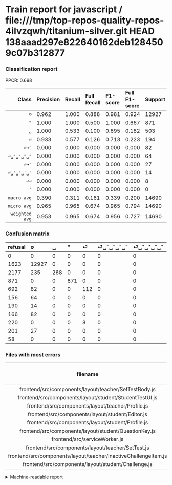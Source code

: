 # Train report for javascript / file:///tmp/top-repos-quality-repos-4ilvzqwh/titanium-silver.git HEAD 138aaad297e822640162deb1284509c07b312877

### Classification report

PPCR: 0.698

| Class | Precision | Recall | Full Recall | F1-score | Full F1-score | Support | Full Support | PPCR |
|------:|:----------|:-------|:------------|:---------|:---------|:--------|:-------------|:-----|
| `∅` | 0.962| 1.000| 0.888| 0.981| 0.924| 12927| 14550| 0.888 |
| `"` | 1.000| 1.000| 0.500| 1.000| 0.667| 871| 1742| 0.500 |
| `␣` | 1.000| 0.533| 0.100| 0.695| 0.182| 503| 2680| 0.188 |
| `⏎` | 0.933| 0.577| 0.126| 0.713| 0.223| 194| 886| 0.219 |
| `⏎⇥⁻` | 0.000| 0.000| 0.000| 0.000| 0.000| 82| 248| 0.331 |
| `⏎␣⁻␣⁻␣⁻␣⁻` | 0.000| 0.000| 0.000| 0.000| 0.000| 64| 220| 0.291 |
| `⏎⇥⁺` | 0.000| 0.000| 0.000| 0.000| 0.000| 27| 228| 0.118 |
| `⏎␣⁺␣⁺␣⁺␣⁺` | 0.000| 0.000| 0.000| 0.000| 0.000| 14| 204| 0.069 |
| `⏎⏎` | 0.000| 0.000| 0.000| 0.000| 0.000| 8| 228| 0.035 |
| `'` | 0.000| 0.000| 0.000| 0.000| 0.000| 0| 58| 0.000 |
| `macro avg` | 0.390| 0.311| 0.161| 0.339| 0.200| 14690| 21044| 0.698 |
| `micro avg` | 0.965| 0.965| 0.674| 0.965| 0.794| 14690| 21044| 0.698 |
| `weighted avg` | 0.953| 0.965| 0.674| 0.956| 0.727| 14690| 21044| 0.698 |

### Confusion matrix

|refusal|  ∅| ␣| "| ⏎| ⏎␣⁻␣⁻␣⁻␣⁻| ⏎␣⁺␣⁺␣⁺␣⁺| ⏎⇥⁻| ⏎⏎| ⏎⇥⁺| '| 
|:---|:---|:---|:---|:---|:---|:---|:---|:---|:---|:---|
|0 |0 |0 |0 |0 |0 |0 |0 |0 |0 |0 |
|1623 |12927 |0 |0 |0 |0 |0 |0 |0 |0 |0 |
|2177 |235 |268 |0 |0 |0 |0 |0 |0 |0 |0 |
|871 |0 |0 |871 |0 |0 |0 |0 |0 |0 |0 |
|692 |82 |0 |0 |112 |0 |0 |0 |0 |0 |0 |
|156 |64 |0 |0 |0 |0 |0 |0 |0 |0 |0 |
|190 |14 |0 |0 |0 |0 |0 |0 |0 |0 |0 |
|166 |82 |0 |0 |0 |0 |0 |0 |0 |0 |0 |
|220 |0 |0 |0 |8 |0 |0 |0 |0 |0 |0 |
|201 |27 |0 |0 |0 |0 |0 |0 |0 |0 |0 |
|58 |0 |0 |0 |0 |0 |0 |0 |0 |0 |0 |

### Files with most errors

| filename | number of errors|
|:----:|:-----|
| frontend/src/components/layout/teacher/SetTestBody.js | 49 |
| frontend/src/components/layout/student/StudentTestUI.js | 41 |
| frontend/src/components/layout/teacher/Profile.js | 36 |
| frontend/src/components/layout/student/Editor.js | 34 |
| frontend/src/components/layout/student/Profile.js | 26 |
| frontend/src/components/layout/student/QuestionKey.js | 26 |
| frontend/src/serviceWorker.js | 25 |
| frontend/src/components/layout/teacher/SetTest.js | 24 |
| frontend/src/components/layout/teacher/InactiveChallengeItem.js | 23 |
| frontend/src/components/layout/student/Challenge.js | 21 |

<details>
    <summary>Machine-readable report</summary>
```json
{
  "cl_report": {"\"": {"f1-score": 1.0, "precision": 1.0, "recall": 1.0, "support": 871}, "\u0027": {"f1-score": 0.0, "precision": 0.0, "recall": 0.0, "support": 0}, "macro avg": {"f1-score": 0.3389455504404171, "precision": 0.38958082048991144, "recall": 0.31101227685433785, "support": 14690}, "micro avg": {"f1-score": 0.965146358066712, "precision": 0.965146358066712, "recall": 0.965146358066712, "support": 14690}, "weighted avg": {"f1-score": 0.9556773043828369, "precision": 0.9528236440706271, "recall": 0.965146358066712, "support": 14690}, "\u2205": {"f1-score": 0.9808786706123378, "precision": 0.9624748715657807, "recall": 1.0, "support": 12927}, "\u23ce": {"f1-score": 0.7133757961783439, "precision": 0.9333333333333333, "recall": 0.5773195876288659, "support": 194}, "\u23ce\u21e5\u207a": {"f1-score": 0.0, "precision": 0.0, "recall": 0.0, "support": 27}, "\u23ce\u21e5\u207b": {"f1-score": 0.0, "precision": 0.0, "recall": 0.0, "support": 82}, "\u23ce\u23ce": {"f1-score": 0.0, "precision": 0.0, "recall": 0.0, "support": 8}, "\u23ce\u2423\u207a\u2423\u207a\u2423\u207a\u2423\u207a": {"f1-score": 0.0, "precision": 0.0, "recall": 0.0, "support": 14}, "\u23ce\u2423\u207b\u2423\u207b\u2423\u207b\u2423\u207b": {"f1-score": 0.0, "precision": 0.0, "recall": 0.0, "support": 64}, "\u2423": {"f1-score": 0.695201037613489, "precision": 1.0, "recall": 0.532803180914513, "support": 503}},
  "cl_report_full": {"\"": {"f1-score": 0.6666666666666666, "precision": 1.0, "recall": 0.5, "support": 1742}, "\u0027": {"f1-score": 0.0, "precision": 0.0, "recall": 0.0, "support": 58}, "macro avg": {"f1-score": 0.19951329964790535, "precision": 0.38958082048991144, "recall": 0.16148644434618697, "support": 21044}, "micro avg": {"f1-score": 0.7935299714557563, "precision": 0.965146358066712, "recall": 0.6737312298042197, "support": 21044}, "weighted avg": {"f1-score": 0.7265660283502025, "precision": 0.9148898837965901, "recall": 0.6737312298042197, "support": 21044}, "\u2205": {"f1-score": 0.9239841320896323, "precision": 0.9624748715657807, "recall": 0.8884536082474227, "support": 14550}, "\u23ce": {"f1-score": 0.22266401590457255, "precision": 0.9333333333333333, "recall": 0.12641083521444696, "support": 886}, "\u23ce\u21e5\u207a": {"f1-score": 0.0, "precision": 0.0, "recall": 0.0, "support": 228}, "\u23ce\u21e5\u207b": {"f1-score": 0.0, "precision": 0.0, "recall": 0.0, "support": 248}, "\u23ce\u23ce": {"f1-score": 0.0, "precision": 0.0, "recall": 0.0, "support": 228}, "\u23ce\u2423\u207a\u2423\u207a\u2423\u207a\u2423\u207a": {"f1-score": 0.0, "precision": 0.0, "recall": 0.0, "support": 204}, "\u23ce\u2423\u207b\u2423\u207b\u2423\u207b\u2423\u207b": {"f1-score": 0.0, "precision": 0.0, "recall": 0.0, "support": 220}, "\u2423": {"f1-score": 0.18181818181818182, "precision": 1.0, "recall": 0.1, "support": 2680}},
  "ppcr": 0.6980612050940885
}
```
</details>
